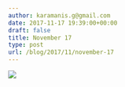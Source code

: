```yaml
---
author: karamanis.g@gmail.com
date: 2017-11-17 19:39:00+00:00
draft: false
title: November 17
type: post
url: /blog/2017/11/november-17
---
```




  
   ![](/images/2017-11-17-201711november-17/IMG_2792.jpg)

  


